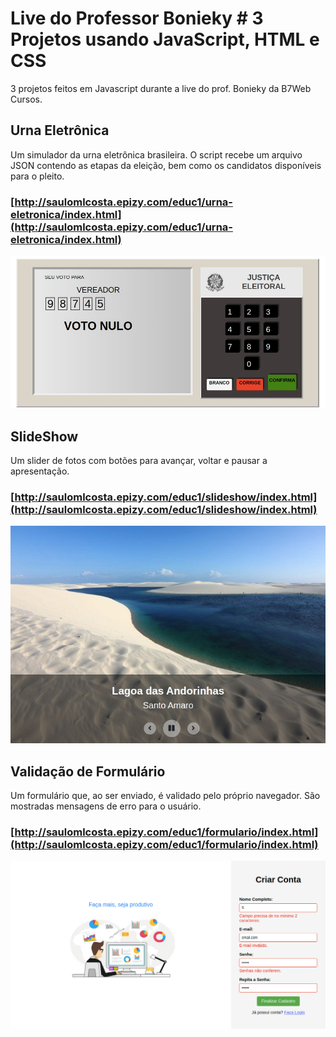 # Live do Professor Bonieky # 3 Projetos usando JavaScript, HTML e CSS

3 projetos feitos em Javascript durante a live do prof. Bonieky da B7Web Cursos.


## Urna Eletrônica

Um simulador da urna eletrônica brasileira. O script recebe um arquivo JSON contendo as etapas da eleição, bem como os candidatos disponíveis para o pleito.

### [http://saulomlcosta.epizy.com/educ1/urna-eletronica/index.html](http://saulomlcosta.epizy.com/educ1/urna-eletronica/index.html)
![Urna Eletrônica](urna-eletronica/screenshot.jpg)

## SlideShow

Um slider de fotos com botões para avançar, voltar e pausar a apresentação.

### [http://saulomlcosta.epizy.com/educ1/slideshow/index.html](http://saulomlcosta.epizy.com/educ1/slideshow/index.html)
![SlideShow](slideshow/screenshot.jpg)

## Validação de Formulário

Um formulário que, ao ser enviado, é validado pelo próprio navegador. São mostradas mensagens de erro para o usuário.

### [http://saulomlcosta.epizy.com/educ1/formulario/index.html](http://saulomlcosta.epizy.com/educ1/formulario/index.html)
![Formulário](formulario/screenshot.jpg)
